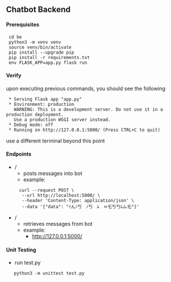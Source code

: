 ## Chatbot Backend

#### Prerequisites
```
 cd be
 python3 -m venv venv
 source venv/bin/activate
 pip install --upgrade pip
 pip install -r requirements.txt
 env FLASK_APP=app.py flask run
```

#### Verify
upon executing previous commands, 
you should see the following 
```
 * Serving Flask app "app.py"
 * Environment: production
   WARNING: This is a development server. Do not use it in a production deployment.
   Use a production WSGI server instead.
 * Debug mode: off
 * Running on http://127.0.0.1:5000/ (Press CTRL+C to quit)
```

use a different terminal beyond this point

#### Endpoints

 - /
   - posts messages into bot
   - example:
```	
     curl --request POST \
	  --url http://localhost:5000/ \
	  --header 'Content-Type: application/json' \
	  --data '{"data": "ｲんﾉ丂　ﾉ丂　ﾑ　ﾶ乇丂丂ﾑム乇"}'
```

 - /
   - retrieves messages from bot
   - example:
     - http://127.0.0.1:5000/

#### Unit Testing   
 - run test.py 
 ```
    python3 -m unittest test.py 
 ```
 